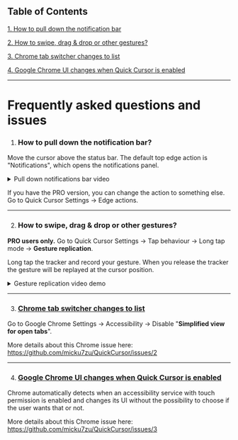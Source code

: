 ## Table of Contents

<a href="#how-to-pull-down-the-notification-bar">1. How to pull down the notification bar</a>

<a href="#how-to-swipe-drag--drop-or-other-gestures">2. How to swipe, drag & drop or other gestures?</a>

<a href="#chrome-tab-switcher-changes-to-list">3. Chrome tab switcher changes to list</a>

<a href="#google-chrome-ui-changes-when-quick-cursor-is-enabled">4. Google Chrome UI changes when Quick Cursor is enabled</a>

---

# Frequently asked questions and issues

1. ### How to pull down the notification bar?

Move the cursor above the status bar. The default top edge action is "Notifications", which opens the notifications panel.

<details>
  <summary>Pull down notifications bar video</summary>

[Demo video](https://user-images.githubusercontent.com/3103859/210019050-d90388be-192e-4656-abdd-5064aa7fb159.mp4)
</details>

If you have the PRO version, you can change the action to something else. Go to Quick Cursor Settings -> Edge actions.

---

2. ### How to swipe, drag & drop or other gestures?

**PRO users only.** Go to Quick Cursor Settings -> Tap behaviour -> Long tap mode -> **Gesture replication**.

Long tap the tracker and record your gesture. When you release the tracker the gesture will be replayed at the cursor position. 

<details>
  <summary>Gesture replication video demo</summary>
  
[Gesture replication video demo](https://user-images.githubusercontent.com/3103859/210020310-3dd2266a-e1a3-495f-ac59-604ba420a119.mp4)
</details>

---

3. ### [Chrome tab switcher changes to list](https://github.com/micku7zu/QuickCursor/issues/2)
Go to Google Chrome Settings -> Accessibility -> Disable "**Simplified view for open tabs**". 

More details about this Chrome issue here: https://github.com/micku7zu/QuickCursor/issues/2

---

4. ### [Google Chrome UI changes when Quick Cursor is enabled](https://github.com/micku7zu/QuickCursor/issues/3)

Chrome automatically detects when an accessibility service with touch permission is enabled and changes its UI without the possibility to choose if the user wants that or not.

More details about this Chrome issue here: https://github.com/micku7zu/QuickCursor/issues/3
